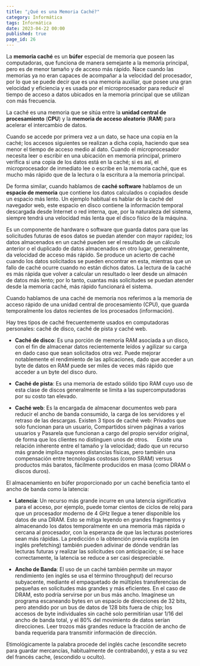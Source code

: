 ```yaml
---
title: "¿Qué es una Memoria Caché?"
category: Informática
tags: Informática
date: 2023-04-22 00:00
published: true
page_id: 26
---
```


La **memoria caché** es un **búfer** especial de memoria que poseen las computadoras, que funciona de manera semejante a la memoria principal, pero es de menor tamaño y de acceso más rápido. Nace cuando las memorias ya no eran capaces de acompañar a la velocidad del procesador, por lo que se puede decir que es una memoria auxiliar, que posee una gran velocidad y eficiencia y es usada por el microprocesador para reducir el tiempo de acceso a datos ubicados en la memoria principal que se utilizan con más frecuencia.

La caché es una memoria que se sitúa entre la **unidad central de procesamiento** (**CPU**) y la **memoria de acceso aleatorio** (**RAM**) para acelerar el intercambio de datos.

Cuando se accede por primera vez a un dato, se hace una copia en la caché; los accesos siguientes se realizan a dicha copia, haciendo que sea menor el tiempo de acceso medio al dato. Cuando el microprocesador necesita leer o escribir en una ubicación en memoria principal, primero verifica si una copia de los datos está en la caché; si es así, el microprocesador de inmediato lee o escribe en la memoria caché, que es mucho más rápido que de la lectura o la escritura a la memoria principal.

De forma similar, cuando hablamos de **caché software** hablamos de un **espacio de memoria** que contiene los datos calculados o copiados desde un espacio más lento. Un ejemplo habitual es hablar de la caché del navegador web, este espacio en disco contiene la información temporal descargada desde Internet o red interna, que, por la naturaleza del sistema, siempre tendrá una velocidad más lenta que el disco físico de la máquina.

Es un componente de hardware o software que guarda datos para que las solicitudes futuras de esos datos se puedan atender con mayor rapidez; los datos almacenados en un caché pueden ser el resultado de un cálculo anterior o el duplicado de datos almacenados en otro lugar, generalmente, da velocidad de acceso más rápido. Se produce un acierto de caché cuando los datos solicitados se pueden encontrar en esta, mientras que un fallo de caché ocurre cuando no están dichos datos. La lectura de la caché es más rápida que volver a calcular un resultado o leer desde un almacén de datos más lento; por lo tanto, cuantas más solicitudes se puedan atender desde la memoria caché, más rápido funcionará el sistema.

Cuando hablamos de una caché de memoria nos referimos a la memoria de acceso rápido de una unidad central de procesamiento (CPU), que guarda temporalmente los datos recientes de los procesados (información).

Hay tres tipos de caché frecuentemente usados en computadoras personales: caché de disco, caché de pista y caché web.

* **Caché de disco**: Es una porción de memoria RAM asociada a un disco, con el fin de almacenar datos recientemente leídos y agilizar su carga en dado caso que sean solicitados otra vez. Puede mejorar notablemente el rendimiento de las aplicaciones, dado que acceder a un byte de datos en RAM puede ser miles de veces más rápido que acceder a un byte del disco duro.

* **Caché de pista**: Es una memoria de estado sólido tipo RAM cuyo uso de esta clase de discos generalmente se limita a las supercomputadoras por su costo tan elevado.

* **Caché web**: Es la encargada de almacenar documentos web para reducir el ancho de banda consumido, la carga de los servidores y el retraso de las descargas. Existen 3 tipos de caché web: Privados que solo funcionan para un usuario, Compartidos sirven páginas a varios usuarios y Pasarela que funcionan a cargo del propio servidor original, de forma que los clientes no distinguen unos de otros.
 
Existe una relación inherente entre el tamaño y la velocidad; dado que un recurso más grande implica mayores distancias físicas, pero también una compensación entre tecnologías costosas (como SRAM) versus productos más baratos, fácilmente producidos en masa (como DRAM o discos duros).

El almacenamiento en búfer proporcionado por un caché beneficia tanto el ancho de banda como la latencia:

* **Latencia**: Un recurso más grande incurre en una latencia significativa para el acceso, por ejemplo, puede tomar cientos de ciclos de reloj para que un procesador moderno de 4 GHz llegue a tener disponible los datos de una DRAM. Esto se mitiga leyendo en grandes fragmentos y almacenando los datos temporalmente en una memoria más rápida o cercana al procesador, con la esperanza de que las lecturas posteriores sean más rápidas. La predicción o la obtención previa explícita (en inglés prefetching) también pueden adivinar de dónde vendrán las lecturas futuras y realizar las solicitudes con anticipación; si se hace correctamente, la latencia se reduce a ser casi despreciable.

* **Ancho de Banda**: El uso de un caché también permite un mayor rendimiento (en inglés se usa el término throughput) del recurso subyacente, mediante el empaquetado de múltiples transferencias de pequeñas en solicitudes más grandes y más eficientes. En el caso de DRAM, esto podría servirse por un bus más ancho. Imagínese un programa escaneando bytes en un espacio de direcciones de 32 bits, pero atendido por un bus de datos de 128 bits fuera de chip; los accesos de byte individuales sin caché solo permitirían usar 1/16 del ancho de banda total, y el 80% del movimiento de datos serían direcciones. Leer trozos más grandes reduce la fracción de ancho de banda requerida para transmitir información de dirección.

Etimológicamente la palabra procede del inglés cache (escondite secreto para guardar mercancías, habitualmente de contrabando), y esta a su vez del francés cache, (escondido u oculto).
